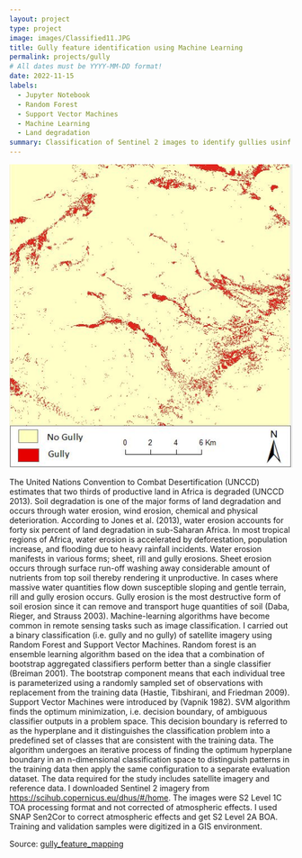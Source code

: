 ```yaml
---
layout: project
type: project
image: images/Classified11.JPG
title: Gully feature identification using Machine Learning
permalink: projects/gully
# All dates must be YYYY-MM-DD format!
date: 2022-11-15
labels:
  - Jupyter Notebook
  - Random Forest
  - Support Vector Machines
  - Machine Learning
  - Land degradation
summary: Classification of Sentinel 2 images to identify gullies usinf RF & SVM
---
```


<img class="ui medium right floated rounded image" src="../images/Classified11.JPG">

The United Nations Convention to Combat Desertification (UNCCD) estimates that two thirds of productive land in Africa is degraded (UNCCD 2013). Soil degradation is one of the major forms of land degradation and occurs through water erosion, wind erosion, chemical and physical deterioration. According to Jones et al. (2013), water erosion accounts for forty six percent of land degradation in sub-Saharan Africa. In most tropical regions of Africa, water erosion is accelerated by deforestation, population increase, and flooding due to heavy rainfall incidents. Water erosion manifests in various forms; sheet, rill and gully erosions. Sheet erosion occurs through surface run-off washing away considerable amount of nutrients from top soil thereby rendering it unproductive. In cases where massive water quantities flow down susceptible sloping and gentle terrain, rill and gully erosion occurs. Gully erosion is the most destructive form of soil erosion since it can remove and transport huge quantities of soil (Daba, Rieger, and Strauss 2003).
Machine-learning algorithms have become common in remote sensing tasks such as image classification. I carried out a binary classification (i.e. gully and no gully) of satellite imagery using Random Forest and Support Vector Machines. Random forest is an ensemble learning algorithm based on the idea that a combination of bootstrap aggregated classifiers perform better than a single classifier (Breiman 2001). The bootstrap component means that each individual tree is parameterized using a randomly sampled set of observations with replacement from the training data (Hastie, Tibshirani, and Friedman 2009). Support Vector Machines were introduced by (Vapnik 1982). SVM algorithm finds the optimum minimization, i.e. decision boundary, of ambiguous classifier outputs in a problem space. This decision boundary is referred to as the hyperplane and it distinguishes the classification problem into a predefined set of classes that are consistent with the training data. The algorithm undergoes an iterative process of finding the optimum hyperplane boundary in an n-dimensional classification space to distinguish patterns in the training data then apply the same configuration to a separate evaluation dataset.
The data required for the study includes satellite imagery and reference data. I downloaded Sentinel 2 imagery from https://scihub.copernicus.eu/dhus/#/home. The images were S2 Level 1C TOA processing format and not corrected of atmospheric effects. I used SNAP Sen2Cor to correct atmospheric effects and get S2 Level 2A BOA. Training and validation samples were digitized in a GIS environment.

Source: <a href="https://github.com/japhethkimeu/gully_feature_mapping"><i class="large github icon"></i>gully_feature_mapping</a>

